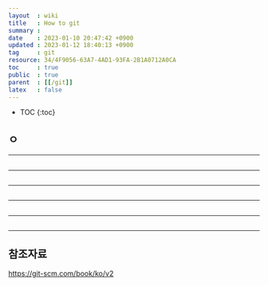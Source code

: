 ```yaml
---
layout  : wiki
title   : How to git 
summary : 
date    : 2023-01-10 20:47:42 +0900
updated : 2023-01-12 18:40:13 +0900
tag     : git
resource: 34/4F9056-63A7-4AD1-93FA-2B1A0712A0CA
toc     : true
public  : true
parent  : [[/git]]
latex   : false
---
```

* TOC
{:toc}

## ㅇ

---

##


---

##

---

##


---

##


---

##


---

##










## 참조자료
https://git-scm.com/book/ko/v2
